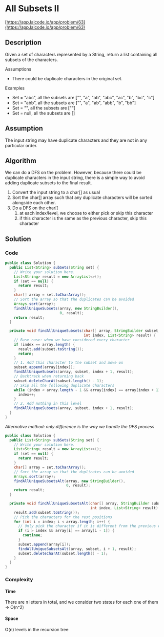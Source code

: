 <!----- Conversion time: 0.573 seconds.


Using this Markdown file:

1. Cut and paste this output into your source file.
2. See the notes and action items below regarding this conversion run.
3. Check the rendered output (headings, lists, code blocks, tables) for proper
   formatting and use a linkchecker before you publish this page.

Conversion notes:

* GD2md-html version 1.0β13
* Wed Jan 16 2019 01:23:52 GMT-0800 (PST)
* Source doc: https://docs.google.com/open?id=1KXHL9XGmEQSeThL7a7v37q6FMErIVwGYIgVxIE8S5sU
----->



# All Subsets II

[https://app.laicode.io/app/problem/63](https://app.laicode.io/app/problem/63)


## Description

Given a set of characters represented by a String, return a list containing all subsets of the characters.

Assumptions



*   There could be duplicate characters in the original set.

​Examples



*   Set = "abc", all the subsets are \["", "a", "ab", "abc", "ac", "b", "bc", "c"\]
*   Set = "abb", all the subsets are \["", "a", "ab", "abb", "b", "bb"\]
*   Set = "", all the subsets are \[""\]
*   Set = null, all the subsets are \[\]


## Assumption

The input string may have duplicate characters and they are not in any particular order.


## Algorithm

We can do a DFS on the problem. However, because there could be duplicate characters in the input string, there is a simple way to avoid adding duplicate subsets to the final result.



1.  Convert the input string to a char[] as usual
1.  Sort the char[] array such that any duplicate characters will be sorted alongside each other.
1.  Do a DFS on the char[]
    1.  at each index/level, we choose to either pick or skip this character
    1.  if this character is the same as the previous character, skip this character


## Solution


### Code


```java
public class Solution {
  public List<String> subSets(String set) {
    // Write your solution here.
    List<String> result = new ArrayList<>();
    if (set == null) {
      return result;
    }
    char[] array = set.toCharArray();
    // Sort the array so that the duplicates can be avoided
    Arrays.sort(array);
    findAllUniqueSubsets(array, new StringBuilder(),
                         0, result);
    return result;
  }

  private void findAllUniqueSubsets(char[] array, StringBuilder subset,
                                    int index, List<String> result) {
    // Base case: when we have considered every character
    if (index == array.length) {
      result.add(subset.toString());
      return;
    }
    // 1. Add this character to the subset and move on
    subset.append(array[index]);
    findAllUniqueSubsets(array, subset, index + 1, result);
    // Backtrack when returning back
    subset.deleteCharAt(subset.length() - 1);
    // Skip all the following duplicate characters
    while (index < array.length - 1 && array[index] == array[index + 1]) {
      index++;
    }
    // 2. Add nothing in this level
    findAllUniqueSubsets(array, subset, index + 1, result);
  }
}
```


_Alternative method: only difference is the way we handle the DFS process_


```java
public class Solution {
  public List<String> subSets(String set) {
    // Write your solution here.
    List<String> result = new ArrayList<>();
    if (set == null) {
      return result;
    }
    char[] array = set.toCharArray();
    // Sort the array so that the duplicates can be avoided
    Arrays.sort(array);
    findAllUniqueSubsetsAlt(array, new StringBuilder(),
                            0, result);
    return result;
  }

  private void findAllUniqueSubsetsAlt(char[] array, StringBuilder subset,
                                       int index, List<String> result) {
    result.add(subset.toString());
    // Pick the characters for the rest positions
    for (int i = index; i < array.length; i++) {
      // Only pick the character if it is different from the previous one
      if (i > index && array[i] == array[i - 1]) {
        continue;
      }
      subset.append(array[i]);
      findAllUniqueSubsetsAlt(array, subset, i + 1, result);
      subset.deleteCharAt(subset.length() - 1);
    }
  }
}
```



### Complexity


#### Time

There are n letters in total, and we consider two states for each one of them ⇒ O(n^2)


#### Space

O(n) levels in the recursion tree


<!-- GD2md-html version 1.0β13 -->
